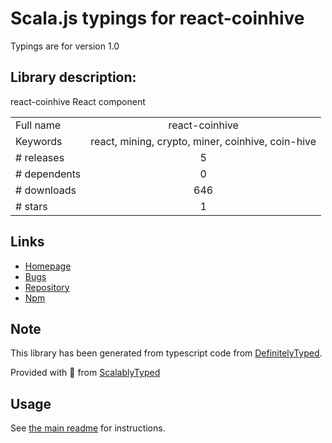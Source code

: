 
# Scala.js typings for react-coinhive

Typings are for version 1.0

## Library description:
react-coinhive React component

|                    |                 |
| ------------------ | :-------------: |
| Full name          | react-coinhive |
| Keywords           | react, mining, crypto, miner, coinhive, coin-hive |
| # releases         | 5 |
| # dependents       | 0 |
| # downloads        | 646 |
| # stars            | 1 |

## Links
- [Homepage](https://github.com/dragma/react-coinhive#readme)
- [Bugs](https://github.com/dragma/react-coinhive/issues)
- [Repository](https://github.com/dragma/react-coinhive)
- [Npm](https://www.npmjs.com/package/react-coinhive)
    


## Note
This library has been generated from typescript code from [DefinitelyTyped](https://definitelytyped.org).

Provided with :purple_heart: from [ScalablyTyped](https://github.com/oyvindberg/ScalablyTyped)

## Usage
See [the main readme](../../readme.md) for instructions.


